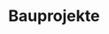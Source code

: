 ---
title: "Bauprojekte"
description: "Unsere aktuellen Projekte - Neubau, Ausbau, Sanierung, Renovierung, Eigenheim, Wohnung"
draft: false
cascade:
  type: "blog"
---